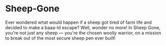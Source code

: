 # Sheep-Gone
Ever wondered what would happen if a sheep got tired of farm life and decided to make a baaa-ld escape? Well, wonder no more! In Sheep Gone, you're not just any sheep — you're the chosen woolly warrior, on a mission to break out of the most secure sheep pen ever built!
